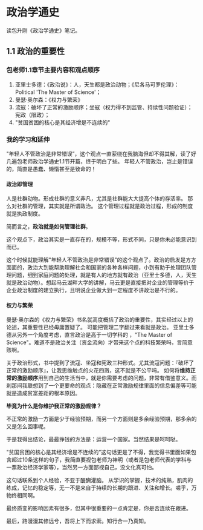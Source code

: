 # 政治学通史

读包升刚《政治学通史》笔记。

## 1.1 政治的重要性

### 包老师1.1章节主要内容和观点顺序

1. 亚里士多德：《政治说》：人，天生都是政治动物；《尼各马可罗伦理》：Political 'The Master of Science'；
2. 曼瑟·奥尔森：《权力与繁荣》
3. 流寇：破坏了正常的激励顺序；坐寇（权力得不到监管、持续性问题验证）；宪政（限政）；
4. "贫国贫困的核心是其经济增是不连续的"

### 我的学习和延伸

"年轻人不管政治是非常错误”，这个观点一直萦绕在我脑海但却不得其解，读了好几遍包老师政治学通史1.1节开篇，终于明白了些。
年轻人不管政治，岂止是错误的，简直是愚蠢、懒惰甚至是致命的！

#### 政治即管理

人是社群动物。形成社群的意义非凡，尤其是社群能大大提高个体的存活率。
那么对社群的管理，其实就是所谓政治。
这个管理过程就是政治过程，形成的制度就是执政制度。

简而言之，**政治就是如何管理社群**。

这个观点下，政治其实是一直存在的，规模不等，形式不同，只是你未必能意识到而已。

这个时候就能理解"年轻人不管政治是非常错误”的这个观点了。政治的启发是方方面面的，政治大到能帮助理解社会和国家的各种各样问题，小到有助于处理团队管理问题，细到家庭问题的处理，就是有人的地方就有政治（亚里士多德，人，天生就是政治动物）。想起马云湖畔大学的讲解，马云更是直接把对企业的管理等价于企业政治制度的建立执行，且明说企业做大到一定程度不讲政治是不行的。

#### 权力与繁荣

 曼瑟·奥尔森的《权力与繁荣》书名就高度概括了政治的重要性，其实经过以上的论述，其重要性已经毋庸置疑了。
可能把管理二字翻过来看就是政治。
亚里士多德从另外一个角度考虑，直言政治是高于一切学科的 ，"The Master of Science"。难道不是政治关注（资金流向）才带来这个点的科技繁荣吗，言简意赅啊。

关于政治形式，书中提到了流寇、坐寇和宪政三种形式。尤其流寇问题：『破坏了正常的激励顺序』，让我思维触点的火花四溅，这不就是不公平吗。
如何将**维持正常的激励顺序**用到自己的生活当中，就是你需要考虑的问题，非常有借鉴意义。而刹那间我联想到了一个更要命的观点：隐藏在正常激励规律里面的信息偏差等可能就是造成贫富差距的根本原因。

**毕竟为什么是你维护我正常的激励规律？**

不正常的激励一方面是少于经验预期，而另一个方面则是多余经验预期，那多余的又是怎么回事呢。

于是我得出结论，最最挣钱的方法是：运营一个国家。当然结果是呵呵哒。

"贫国贫困的核心是其经济增是不连续的”这句话更是了不得，我觉得书里面如果包含超过10条这样的句子，我简直要视包老师为神明（或者是包老师代表的学科与一票政治经济学家等），当然另一方面鄙视自己，没文化真可怕。

这句话联系到个人经验，不亚于醍醐灌脑。
从学识的掌握，技术的纯熟，肌肉的练成，记忆的稳定等，无一不是来自于持续的长期的跟进、关注和增长。嗟乎，万物终相同啊。

最终质变的影响因素有很多，但其中很重要的一点肯定是，你是否连续在跟进。

最后，路漫漫其修远兮，吾将上下而求索。知行合一乃真知。